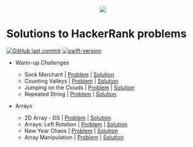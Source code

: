 <p align="center"><a href="https://www.hackerrank.com/tiagosanto_work"><img src="https://i0.wp.com/gradsingames.com/wp-content/uploads/2016/05/856771_668224053197841_1943699009_o.png" ></a></p>

# Solutions to HackerRank problems

[![GitHub last commit](https://img.shields.io/github/last-commit/tsanto/HackerRank.svg)](https://github.com/tsanto/HackerRank)
[![swift-version](https://img.shields.io/badge/swift-5.1-brightgreen.svg)](https://github.com/apple/swift)


- Warm-up Challenges
  - Sock Merchant | [Problem](https://www.hackerrank.com/challenges/sock-merchant/problem?h_l=interview&playlist_slugs%5B%5D%5B%5D=interview-preparation-kit&playlist_slugs%5B%5D%5B%5D=warmup) | [Solution](https://github.com/tsanto/HackerRank/blob/master/Stock%20Merchant/MyPlayground.playground/Contents.swift)
  - Counting Valleys | [Problem](https://www.hackerrank.com/challenges/counting-valleys/problem?h_l=interview&playlist_slugs%5B%5D%5B%5D=interview-preparation-kit&playlist_slugs%5B%5D%5B%5D=warmup) | [Solution](https://github.com/tsanto/HackerRank/blob/master/Counting%20Valleys/MyPlayground.playground/Contents.swift)
  - Jumping on the Clouds | [Problem](https://www.hackerrank.com/challenges/jumping-on-the-clouds/problem?h_l=interview&playlist_slugs%5B%5D%5B%5D=interview-preparation-kit&playlist_slugs%5B%5D%5B%5D=warmup) | [Solution](https://github.com/tsanto/HackerRank/blob/master/Jumping%20on%20the%20Clouds/MyPlayground.playground/Contents.swift)
  - Repeated String | [Problem](https://www.hackerrank.com/challenges/repeated-string/problem?h_l=interview&playlist_slugs%5B%5D%5B%5D=interview-preparation-kit&playlist_slugs%5B%5D%5B%5D=warmup) | [Solution](https://github.com/tsanto/HackerRank/blob/master/Repeated%20String/MyPlayground.playground/Contents.swift)
  
- Arrays
  - 2D Array - DS | [Problem](https://www.hackerrank.com/challenges/2d-array/problem?h_l=interview&playlist_slugs%5B%5D%5B%5D=interview-preparation-kit&playlist_slugs%5B%5D%5B%5D=arrays) | [Solution](https://github.com/tsanto/HackerRank/blob/master/2D%20Array%20-%20DS/MyPlayground.playground/Contents.swift)
  - Arrays: Left Rotation | [Problem](https://www.hackerrank.com/challenges/ctci-array-left-rotation/problem?h_l=interview&playlist_slugs%5B%5D%5B%5D=interview-preparation-kit&playlist_slugs%5B%5D%5B%5D=arrays) | [Solution](https://github.com/tsanto/HackerRank/blob/master/Arrays-%20Left%20Rotation/MyPlayground.playground/Contents.swift)
  - New Year Chaos | [Problem](https://www.hackerrank.com/challenges/new-year-chaos/problem?h_l=interview&playlist_slugs%5B%5D%5B%5D=interview-preparation-kit&playlist_slugs%5B%5D%5B%5D=arrays) | [Solution](https://github.com/tsanto/HackerRank/blob/master/New%20Year%20Chaos/MyPlayground.playground/Contents.swift)
  - Array Manipulation | [Problem](https://www.hackerrank.com/challenges/crush/problem?h_l=interview&playlist_slugs%5B%5D%5B%5D=interview-preparation-kit&playlist_slugs%5B%5D%5B%5D=arrays) | [Solution](https://github.com/tsanto/HackerRank/blob/master/Array%20Manipulation/MyPlayground.playground/Contents.swift)
